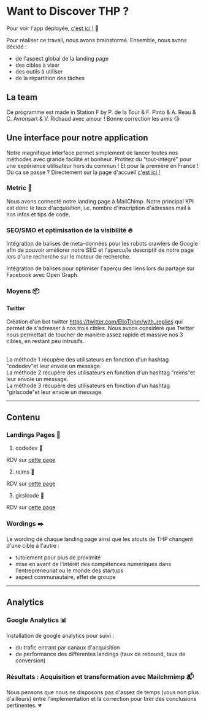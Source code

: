 # Want to Discover THP ?

Pour voir l'app déployée, [c'est ici !](https://the-hacking-project-prog.herokuapp.com/) :raised_hands:

Pour réaliser ce travail, nous avons brainstormé. Ensemble, nous avons décidé :
* de l'aspect global de la landing page
* des cibles à viser
* des outils à utiliser
* de la répartition des tâches



## La team
Ce programme est made in Station F by P. de la Tour & F. Pinto & A. Reau & C. Avronsart & V. Richaud avec amour ! Bonne correction les amis 😘


## Une interface pour notre application
Notre magnifique interface permet simplement de lancer toutes nos méthodes avec grande facilité et bonheur. Protitez du "tout-intégré" pour une expérience utilisateur hors du commun ! Et pour la première en France ! Où ca se passe ? Directement sur la page d'accueil [c'est ici !](https://the-hacking-project-prog.herokuapp.com/)


### Metric :straight_ruler:

Nous avons connecté notre landing page à MailChimp. Notre principal KPI est donc le taux d'acquisition, i.e. nombre d'inscription d'adresses mail à nos infos et tips de code.


### SEO/SMO et optimisation de la visibilité :fire:

Intégration de balises de meta-données pour les robots crawlers de Google afin de pouvoir améliorer notre SEO et l'apercu/le descriptif de notre page lors d'une recherche sur le moteur de recherche.

Intégration de balises pour optimiser l'aperçu des liens lors du partage sur Facebook avec Open Graph.


### Moyens :package:

#### Twitter
Création d'un bot twitter https://twitter.com/ElloThpm/with_replies qui permet de s'adresser à nos trois cibles. Nous avons considéré que Twitter nous permettait de toucher de manière assez rapide et massive nos 3 cibles, en restant peu intrusifs.

 <br>
La méthode 1 récupère des utilisateurs en fonction d'un hashtag "codedev"et leur envoie un message.

 <br>
La méthode 2 récupère des utilisateurs en fonction d'un hashtag "reims"et leur envoie un message.

<br>
La méthode 3 récupère des utilisateurs en fonction d'un hashtag "girlscode"et leur envoie un message.

---

## Contenu

### Landings Pages :rocket:

1. codedev :school_satchel:

RDV sur [cette page](http://bit.do/etudiant12)

2. reims :school:

RDV sur [cette page](http://bit.do/reims12)

3. girslcode :necktie:

RDV sur [cette page](http://bit.do/girlycody)

### Wordings :black_nib:

Le wording de chaque landing page ainsi que les atouts de THP changent d'une cible à l'autre :
* tutoiement pour plus de proximité
* mise en avant de l'intérêt des compétences numériques dans l'entrepreneuriat ou le monde des startups
* aspect communautaire, effet de groupe

---

## Analytics

### Google Analytics :bar_chart:

Installation de google analytics pour suivi :
* du trafic entrant par canaux d'acquisition
* de performance des différentes landings (taux de rebound, taux de conversion)

### Résultats : Acquisition et transformation avec Mailchmimp :mailbox_with_mail:

Nous pensons que nous ne disposons pas d'assez de temps (vous non plus d'ailleurs) entre l'implémentation et la correction pour tirer des conclusions pertinentes. :broken_heart:





